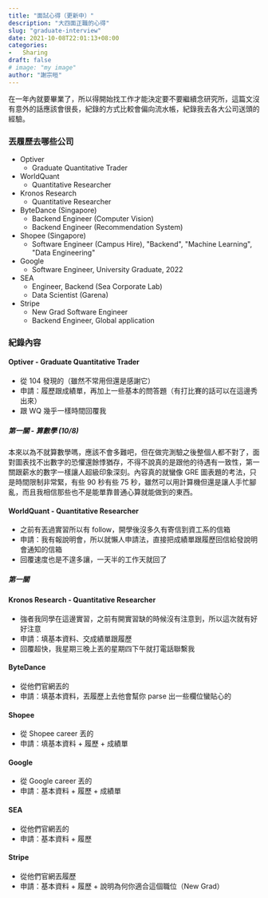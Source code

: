 ```yaml
---
title: "面試心得（更新中）"
description: "大四面正職的心得"
slug: "graduate-interview"
date: 2021-10-08T22:01:13+08:00
categories:
-   Sharing
draft: false
# image: "my image"
author: "謝宗晅"
---
```


在一年內就要畢業了，所以得開始找工作才能決定要不要繼續念研究所，這篇文沒有意外的話應該會很長，紀錄的方式比較會偏向流水帳，紀錄我去各大公司送頭的經驗。

### 丟履歷去哪些公司

* Optiver
    * Graduate Quantitative Trader
* WorldQuant
    * Quantitative Researcher
* Kronos Research
    * Quantitative Researcher
* ByteDance (Singapore)
    * Backend Engineer (Computer Vision)
    * Backend Engineer (Recommendation System)
* Shopee (Singapore)
    * Software Engineer (Campus Hire), "Backend", "Machine Learning", "Data Engineering"
* Google
    * Software Engineer, University Graduate, 2022
* SEA
    * Engineer, Backend (Sea Corporate Lab)
    * Data Scientist (Garena)
* Stripe
    * New Grad Software Engineer
    * Backend Engineer, Global application

### 紀錄內容

#### Optiver - Graduate Quantitative Trader

* 從 104 發現的（雖然不常用但還是感謝它）
* 申請：履歷跟成績單，再加上一些基本的問答題（有打比賽的話可以在這邊秀出來）
* 跟 WQ 幾乎一樣時間回覆我

##### 第一關 - 算數學 (10/8)

本來以為不就算數學嗎，應該不會多難吧，但在做完測驗之後整個人都不對了，面對圖表找不出數字的恐懼還餘悸猶存，不得不說真的是跟他的待遇有一致性，第一關跟薪水的數字一樣讓人超級印象深刻。內容真的就蠻像 GRE 圖表題的考法，只是時間限制非常緊，有些 90 秒有些 75 秒，雖然可以用計算機但還是讓人手忙腳亂，而且我相信那些也不是能單靠普通心算就能做到的東西。

#### WorldQuant - Quantitative Researcher

* 之前有丟過實習所以有 follow，開學後沒多久有寄信到資工系的信箱
* 申請：我有報說明會，所以就懶人申請法，直接把成績單跟履歷回信給發說明會通知的信箱
* 回覆速度也是不遑多讓，一天半的工作天就回了

##### 第一關

#### Kronos Research - Quantitative Researcher

* 強者我同學在這邊實習，之前有開實習缺的時候沒有注意到，所以這次就有好好注意
* 申請：填基本資料、交成績單跟履歷
* 回覆超快，我星期三晚上丟的星期四下午就打電話聯繫我

#### ByteDance

* 從他們官網丟的
* 申請：填基本資料，丟履歷上去他會幫你 parse 出一些欄位蠻貼心的

#### Shopee

* 從 Shopee career 丟的
* 申請：填基本資料 + 履歷 + 成績單

#### Google

* 從 Google career 丟的
* 申請：基本資料 + 履歷 + 成績單

#### SEA

* 從他們官網丟的
* 申請：基本資料 + 履歷

#### Stripe

* 從他們官網丟履歷
* 申請：基本資料 + 履歷 + 說明為何你適合這個職位（New Grad）
